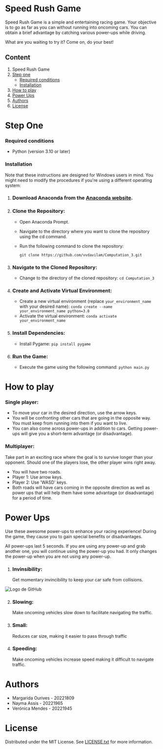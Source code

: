 # Speed Rush Game 

Speed Rush Game is a simple and entertaining racing game. Your objective is to go as far as you can without running into oncoming cars. You can obtain a brief advantage by catching various power-ups while driving.

What are you waiting to try it? Come on, do your best!

## Content
1. Speed Rush Game
2. [Step one](#Step-one)
   - [Required conditions](#Required-conditions)
   - [Installation](#Installation)
3. [How to play](#How-to-play)
4. [Power Ups](#Power-Ups)
5. [Authors](#Authors)
6. [License](#License)

# Step One
### Required conditions
   - Python (version 3.10 or later)
     
### Installation
Note that these instructions are designed for Windows users in mind. You might need to modify the procedures if you're using a different operating system:

1. ### Download Anaconda from the [Anaconda website](https://www.anaconda.com/download).

2. ### Clone the Repository:
   - Open Anaconda Prompt.
   - Navigate to the directory where you want to clone the repository using the cd command.
   - Run the following command to clone the repository:

      `git clone https://github.com/vvdavilam/Computation_3.git`

3. ### Navigate to the Cloned Repository:
   - Change to the directory of the cloned repository:
       `cd Computation_3 `
   
4. ### Create and Activate Virtual Environment:
   - Create a new virtual environment (replace `your_environment_name` with your desired name):
      `conda create --name your_environment_name python=3.8`
   - Activate the virtual environment:
      `conda activate your_environment_name`

5. ### Install Dependencies:
   - Install Pygame:
      `pip install pygame`

6. ### Run the Game:
   - Execute the game using the following command:
      `python main.py`

# How to play
### Single player:
- To move your car in the desired direction, use the arrow keys.
- You will be confronting other cars that are going in the opposite way. You must keep from running into them if you want to live.
- You can also come across power-ups in addition to cars. Getting power-ups will give you a short-term advantage (or disadvantage).

### Multiplayer: 
Take part in an exciting race where the goal is to survive longer than your opponent. Should one of the players lose, the other player wins right away.
- You will have two roads.
- Player 1: Use arrow keys.
- Player 2: Use 'WASD' keys.
- Both roads will have cars coming in the opposite direction as well as power ups that will help them have some advantage (or disadvantage) for a period of time.

# Power Ups
Use these awesome power-ups to enhance your racing experience! During the game, they cause you to gain special benefits or disadvantages.

All power-ups last 5 seconds. If you are using any power-up and grab another one, you will continue using the power-up you had. It only changes the power-up when you are not using any power-up.

1. ### Invinsibility:
   Get momentary invincibility to keep your car safe from collisions.

![Logo de GitHub](https://github.githubassets.com/images/modules/logos_page/GitHub-Mark.png)

2. ### Slowing:
   Make oncoming vehicles slow down to facilitate navigating the traffic.

3. ### Small:  
   Reduces car size, making it easier to pass through traffic

4. ### Speeding:
   Make oncoming vehicles increase speed making it difficult to navigate traffic.

# Authors
- Margarida Ourives - 20221809
- Nayma Assis - 20221965
- Verónica Mendes - 20221945

# License 
Distributed under the MIT License. See [LICENSE.txt](LICENSE) for more information.



